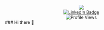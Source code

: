 <div id="header" align="center">
  <img src="https://github.com/pontheazahraii/pontheazahraii/assets/96713419/e831515a-d734-4519-bed2-a3ae2e799d68"/>
</div>

<div id="badges" align="center">
  <a href="https://www.linkedin.com/in/pontheazahraii/">
    <img src="https://img.shields.io/badge/LinkedIn-blue?style=for-the-badge&logo=linkedin&logoColor=white" alt="LinkedIn Badge"/>
  </a>
</div>

<div id="profile" align="center">
  <img src="https://komarev.com/ghpvc/?username=pontheazahraii&style=flat-square&color=blue" alt="Profile Views"/>
</div>
### Hi there 👋

<!--
**pontheazahraii/pontheazahraii** is a ✨ _special_ ✨ repository because its `README.md` (this file) appears on your GitHub profile.

Here are some ideas to get you started:

- 🔭 I’m currently working on ...
- 🌱 I’m currently learning ...
- 👯 I’m looking to collaborate on ...
- 🤔 I’m looking for help with ...
- 💬 Ask me about ...
- 📫 How to reach me: ...
- 😄 Pronouns: ...
- ⚡ Fun fact: ...
-->
